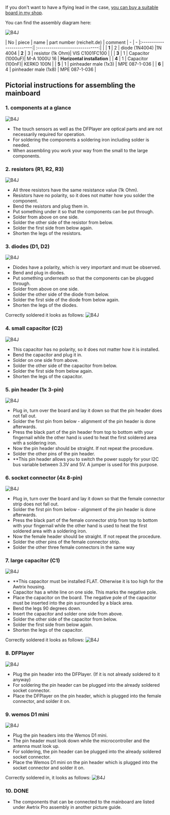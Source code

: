 If you don't want to have a flying lead in the case, [you can buy a suitable board in my shop](https://blueforcer.de/shop/).

You can find the assembly diagram here:

![B4J](../assets/pcb.jpg)

| No | piece | name | part number (reichelt.de) | comment
| - | - |:------------------------:| :------------------------------:| |
| **1** | 2 | diode (1N4004) |1N 4004
| **2** | 3 | resistor (1k Ohm)| VIS C1001FC100 | |
| **3** | 1 | Capacitor (1000uF)| M-A 1000U 16 | **Horizontal installation** |
| **4** | 1 | Capacitor (100nF)| KERKO 100N |
| **5** | 1 | pinheader male (1x3) | MPE 087-1-036 |
| **6** | 4 | pinheader male (1x8) | MPE 087-1-036 |

## Pictorial instructions for assembling the mainboard

### 1. components at a glance
![B4J](../assets/manualPicture/mainboard/uebersicht.jpg)
- The touch sensors as well as the DFPlayer are optical parts and are not necessarily required for operation.
- For soldering the components a soldering iron including solder is needed.
- When assembling you work your way from the small to the large components.

### 2. resistors (R1, R2, R3)
![B4J](../assets/manualPicture/mainboard/widerstaende.jpg)
- All three resistors have the same resistance value (1k Ohm).
- Resistors have no polarity, so it does not matter how you solder the component.
- Bend the resistors and plug them in.
- Put something under it so that the components can be put through.
- Solder from above on one side.
- Solder the other side of the resistor from below.
- Solder the first side from below again.
- Shorten the legs of the resistors.

### 3. diodes (D1, D2)
![B4J](../assets/manualPicture/mainboard/dioden.jpg)
- Diodes have a polarity, which is very important and must be observed.
- Bend and plug in diodes.
- Put something underneath so that the components can be plugged through.
- Solder from above on one side.
- Solder the other side of the diode from below.
- Solder the first side of the diode from below again.
- Shorten the legs of the diodes.

Correctly soldered it looks as follows:
![B4J](../assets/manualPicture/mainboard/dioden2.jpg)

### 4. small capacitor (C2)
![B4J](../assets/manualPicture/mainboard/kleinerKondensator.jpg)
- This capacitor has no polarity, so it does not matter how it is installed.
- Bend the capacitor and plug it in.
- Solder on one side from above.
- Solder the other side of the capacitor from below.
- Solder the first side from below again.
- Shorten the legs of the capacitor.

### 5. pin header (1x 3-pin)
![B4J](../assets/manualPicture/mainboard/stiftleiste3pol.jpg)
- Plug in, turn over the board and lay it down so that the pin header does not fall out.
- Solder the first pin from below - alignment of the pin header is done afterwards.
- Press the black part of the pin header from top to bottom with your fingernail while the other hand is used to heat the first soldered area with a soldering iron.
- Now the pin header should be straight. If not repeat the procedure.
- Solder the other pins of the pin header.
- **This pin header allows you to switch the power supply for your I2C bus variable between 3.3V and 5V. A jumper is used for this purpose.

### 6. socket connector (4x 8-pin)
![B4J](../assets/manualPicture/mainboard/buchsenleiste.jpg)
- Plug in, turn over the board and lay it down so that the female connector strip does not fall out.
- Solder the first pin from below - alignment of the pin header is done afterwards.
- Press the black part of the female connector strip from top to bottom with your fingernail while the other hand is used to heat the first soldered area with a soldering iron.
- Now the female header should be straight. If not repeat the procedure.
- Solder the other pins of the female connector strip.
- Solder the other three female connectors in the same way

### 7. large capacitor (C1)
![B4J](../assets/manualPicture/mainboard/groesserKondensator.jpg)
- **This capacitor must be installed FLAT. Otherwise it is too high for the Awtrix housing.
- Capacitor has a white line on one side. This marks the negative pole.
- Place the capacitor on the board. The negative pole of the capacitor must be inserted into the pin surrounded by a black area.
- Bend the legs 90 degrees down.
- Insert the capacitor and solder one side from above.
- Solder the other side of the capacitor from below.
- Solder the first side from below again.
- Shorten the legs of the capacitor.

Correctly soldered it looks as follows:
![B4J](../assets/manualPicture/mainboard/groesserKondensator2.jpg)

### 8. DFPlayer
![B4J](../assets/manualPicture/mainboard/dfPlayer.jpg)
- Plug the pin header into the DFPlayer. (If it is not already soldered to it anyway)
- For soldering the pin header can be plugged into the already soldered socket connector.
- Place the DFPlayer on the pin header, which is plugged into the female connector, and solder it on.

### 9. wemos D1 mini
![B4J](../assets/manualPicture/mainboard/wemos.jpg)
- Plug the pin headers into the Wemos D1 mini.
- The pin header must look down while the microcontroller and the antenna must look up.
- For soldering, the pin header can be plugged into the already soldered socket connector.
- Place the Wemos D1 mini on the pin header which is plugged into the socket connector and solder it on.

Correctly soldered in, it looks as follows:
![B4J](../assets/manualPicture/mainboard/wemos2.jpg)

### 10. DONE
- The components that can be connected to the mainboard are listed under Awtrix Pro assembly in another picture guide.
